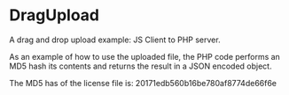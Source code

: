 DragUpload
==
A drag and drop upload example: JS Client to PHP server.

As an example of how to use the uploaded file, the PHP code performs an MD5 hash its contents and returns the result in a JSON encoded object.

The MD5 has of the license file is: 20171edb560b16be780af8774de66f6e
